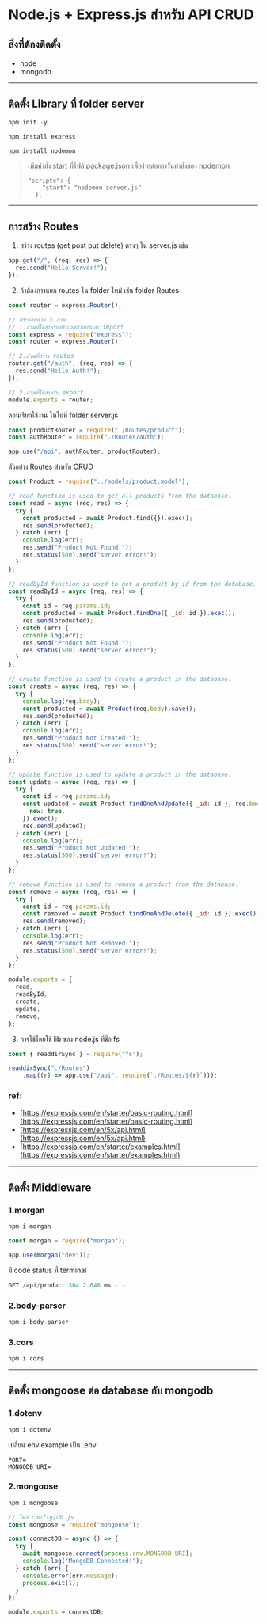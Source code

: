 # Node.js + Express.js สำหรับ API CRUD

## สิ่งที่ต้องติดตั้ง

- node
- mongodb

---

## ติดตั้ง Library ที่ folder server

```jsx
npm init -y
```

```jsx
npm install express
```

```jsx
npm install nodemon
```

> เพิ่มคำสั่ง start ที่ไฟล์ package.json เพื่อง่ายต่อการรันคำสั่งของ nodemon
> 
> 
> ```
> "scripts": {
>     "start": "nodemon server.js"
>   },
> ```
> 

---

## การสร้าง Routes

1. สร้าง routes (get post put delete) ตรงๆ ใน server.js เช่น

```jsx
app.get("/", (req, res) => {
  res.send("Hello Server!");
});
```

2. ถ้าต้องการแยก routes ใน folder ใหม่ เช่น folder Routes

```jsx
const router = express.Router();
```

```jsx
// ประกอบด้วย 3 ส่วน
// 1.ส่วนที่ใช้สำหรับประกาศตัวแปรและ import
const express = require("express");
const router = express.Router();

// 2.ส่วนที่สร้าง routes
router.get("/auth", (req, res) => {
  res.send("Hello Auth!");
});

// 3.ส่วนที่ใช้สำหรับ export
module.exports = router;
```

ตอนเรียกใช้งาน ให้ไปที่ folder server.js

```jsx
const productRouter = require("./Routes/product");
const authRouter = require("./Routes/auth");
```

```jsx
app.use("/api", authRouter, productRouter);
```

ตัวอย่าง Routes สำหรับ CRUD

```jsx
const Product = require("../models/product.model");

// read function is used to get all products from the database.
const read = async (req, res) => {
  try {
    const producted = await Product.find({}).exec();
    res.send(producted);
  } catch (err) {
    console.log(err);
    res.send("Product Not Found!");
    res.status(500).send("server error!");
  }
};

// readById function is used to get a product by id from the database.
const readById = async (req, res) => {
  try {
    const id = req.params.id;
    const producted = await Product.findOne({ _id: id }).exec();
    res.send(producted);
  } catch (err) {
    console.log(err);
    res.send("Product Not Found!");
    res.status(500).send("server error!");
  }
};

// create function is used to create a product in the database.
const create = async (req, res) => {
  try {
    console.log(req.body);
    const producted = await Product(req.body).save();
    res.send(producted);
  } catch (err) {
    console.log(err);
    res.send("Product Not Created!");
    res.status(500).send("server error!");
  }
};

// update function is used to update a product in the database.
const update = async (req, res) => {
  try {
    const id = req.params.id;
    const updated = await Product.findOneAndUpdate({ _id: id }, req.body, {
      new: true,
    }).exec();
    res.send(updated);
  } catch (err) {
    console.log(err);
    res.send("Product Not Updated!");
    res.status(500).send("server error!");
  }
};

// remove function is used to remove a product from the database.
const remove = async (req, res) => {
  try {
    const id = req.params.id;
    const removed = await Product.findOneAndDelete({ _id: id }).exec();
    res.send(removed);
  } catch (err) {
    console.log(err);
    res.send("Product Not Removed!");
    res.status(500).send("server error!");
  }
};

module.exports = {
  read,
  readById,
  create,
  update,
  remove,
};

```

3. การใช้โดยใช้ lib ของ node.js ที่ชื่อ fs

```jsx
const { readdirSync } = require("fs");
```

```jsx
readdirSync("./Routes")
	.map((r) => app.use("/api", require(`./Routes/${r}`)));

```

### ref:

- [https://expressjs.com/en/starter/basic-routing.html](https://expressjs.com/en/starter/basic-routing.html)
- [https://expressjs.com/en/5x/api.html](https://expressjs.com/en/5x/api.html)
- [https://expressjs.com/en/starter/examples.html](https://expressjs.com/en/starter/examples.html)

---

## ติดตั้ง Middleware

### 1.morgan

```jsx
npm i morgan
```

```jsx
const morgan = require("morgan");

app.use(morgan("dev"));
```

มี code status ที่ terminal

```jsx
GET /api/product 304 2.648 ms - -
```

### 2.body-parser

```jsx
npm i body-parser
```

### 3.cors

```jsx
npm i cors
```

---

## ติดตั้ง mongoose ต่อ database กับ mongodb

### 1.dotenv

```jsx
npm i dotenv
```

เปลี่ยน env.example เป็น .env

```
PORT=
MONGODB_URI=
```

### 2.mongoose

```jsx
npm i mongoose
```

```jsx
// ไฟล์ config/db.js
const mongoose = require("mongoose");

const connectDB = async () => {
  try {
    await mongoose.connect(process.env.MONGODB_URI);
    console.log("MongoDB Connected!");
  } catch (err) {
    console.error(err.message);
    process.exit(1);
  }
};

module.exports = connectDB;
```